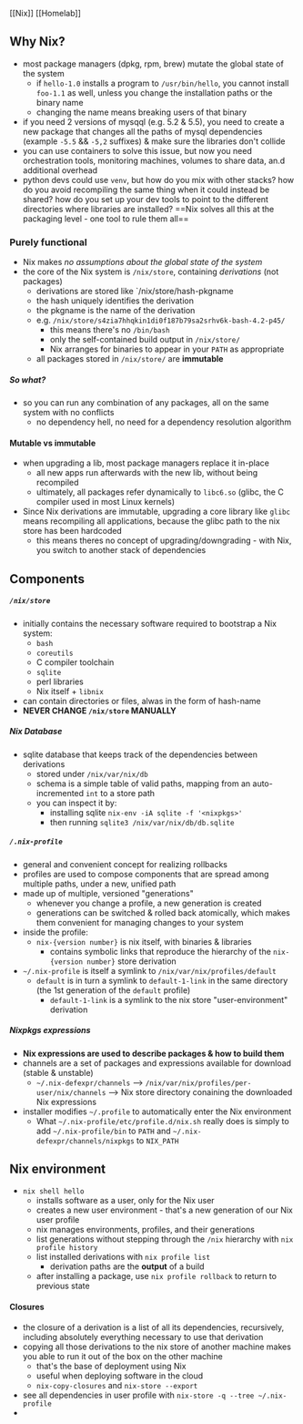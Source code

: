 [[Nix]] [[Homelab]]

## Why Nix?
- most package managers (dpkg, rpm, brew) mutate the global state of the system
	- if `hello-1.0` installs a program to `/usr/bin/hello`, you cannot install `foo-1.1` as well, unless you change the installation paths or the binary name
	- changing the name means breaking users of that binary
- if you need 2 versions of mysqql (e.g. 5.2 & 5.5), you need to create a new package that changes all the paths of mysql dependencies (example `-5.5` && `-5,2` suffixes) & make sure the libraries don't collide
- you can use containers to solve this issue, but now you need orchestration tools, monitoring machines, volumes to share data, an.d additional overhead
- python devs could use `venv`, but how do you mix with other stacks? how do you avoid recompiling the same thing when it could instead be shared? how do you set up your dev tools to point to the different directories where libraries are installed?
==Nix solves all this at the packaging level - one tool to rule them all==

### Purely functional
- Nix makes *no assumptions about the global state of the system*
- the core of the Nix system is `/nix/store`, containing *derivations* (not packages)
	- derivations are stored like `/nix/store/hash-pkgname
	- the hash uniquely identifies the derivation
	- the pkgname is the name of the derivation
	- e.g. `/nix/store/s4zia7hhqkin1di0f187b79sa2srhv6k-bash-4.2-p45/`
		- this means there's no `/bin/bash`
		- only the self-contained build output in `/nix/store/`
		- Nix arranges for binaries to appear in your `PATH` as appropriate
	- all packages stored in `/nix/store/` are **immutable**
##### So what?
- so you can run any combination of any packages, all on the same system with no conflicts
	- no dependency hell, no need for a dependency resolution algorithm

#### Mutable vs immutable
- when upgrading a lib, most package managers replace it in-place
	- all new apps run afterwards with the new lib, without being recompiled
	- ultimately, all packages refer dynamically to `libc6.so` (glibc, the C compiler used in most Linux kernels)
- Since Nix derivations are immutable, upgrading a core library like `glibc` means recompiling all applications, because the glibc path to the nix store has been hardcoded
	- this means theres no concept of upgrading/downgrading - with Nix, you switch to another stack of dependencies


## Components
##### `/nix/store`
- initially contains the necessary software required to bootstrap a Nix system:
	- `bash`
	- `coreutils`
	- C compiler toolchain
	- `sqlite`
	- perl libraries
	- Nix itself + `libnix`
- can contain directories or files, alwas in the form of hash-name
- **NEVER CHANGE `/nix/store` MANUALLY**

##### Nix Database
- sqlite database that keeps track of the dependencies between derivations
	- stored under `/nix/var/nix/db`
	- schema is a simple table of valid paths, mapping from an auto-incremented `int` to a store path
	- you can inspect it by:
		- installing sqlite `nix-env -iA sqlite -f '<nixpkgs>'`
		- then running `sqlite3 /nix/var/nix/db/db.sqlite`

##### `/.nix-profile`
- general and convenient concept for realizing rollbacks
- profiles are used to compose components that are spread among multiple paths, under a new, unified path
- made up of multiple, versioned "generations"
	- whenever you change a profile, a new generation is created
	- generations can be switched & rolled back atomically, which makes them convenient for managing changes to your system
- inside the profile:
	- `nix-{version number}` is nix itself, with binaries & libraries
		- contains symbolic links that reproduce the hierarchy of the `nix-{version number}` store derivation
- `~/.nix-profile` is itself a symlink to `/nix/var/nix/profiles/default`
	- `default` is in turn a symlink to `default-1-link` in the same directory (the 1st generation of the `default` profile)
		- `default-1-link` is a symlink to the nix store "user-environment" derivation

##### Nixpkgs expressions
- **Nix expressions are used to describe packages & how to build them**
- channels are a set of packages and expressions available for download (stable & unstable)
	- `~/.nix-defexpr/channels` --> `/nix/var/nix/profiles/per-user/nix/channels` --> Nix store directory conaining the downloaded Nix expressions
- installer modifies `~/.profile` to automatically enter the Nix environment
	- What `~/.nix-profile/etc/profile.d/nix.sh` really does is simply to add `~/.nix-profile/bin` to `PATH` and `~/.nix-defexpr/channels/nixpkgs` to `NIX_PATH`

## Nix environment
- `nix shell hello`
	- installs software as a user, only for the Nix user
	- creates a new user environment - that's a new generation of our Nix user profile
	- nix manages environments, profiles, and their generations
	- list generations without stepping through the `/nix` hierarchy with `nix profile history`
	- list installed derivations with `nix profile list` 
		- derivation paths are the **output** of a build
	- after installing a package, use `nix profile rollback` to return to previous state
#### Closures
-  the closure of a derivation is a list of all its dependencies, recursively, including absolutely everything necessary to use that derivation
- copying all those derivations to the nix store of another machine makes you able to run it out of the box on the other machine
	- that's the base of deployment using Nix
	- useful when deploying software in the cloud
	- `nix-copy-closures` and `nix-store --export`
- see all dependencies in user profile with `nix-store -q --tree ~/.nix-profile`
- 
